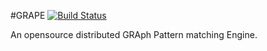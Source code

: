 #GRAPE  [![Build Status](https://travis-ci.org/yecol/grape.svg?branch=master)](https://travis-ci.org/yecol/grape)


An opensource distributed GRAph Pattern matching Engine.
